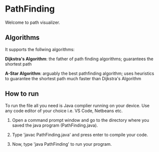 # PathFinding

Welcome to path visualizer.

## Algorithms

It supports the follwing algorithms:

**Dijkstra's Algorithm**: the father of path finding algorithms; guarantees the shortest path

**A-Star Algorithm**: arguably the best pathfinding algorithm; uses heuristics to guarantee the shortest path much faster than Dijkstra's Algorithm

## How to run

To run the file all you need is Java complier running on your device. Use any code editor of your choice i.e. VS Code, Netbeans etc.

1. Open a command prompt window and go to the directory where you saved the java program (PathFinding.java).

2. Type 'javac PathFinding.java' and press enter to compile your code.

3. Now, type 'java PathFinding' to run your program.
